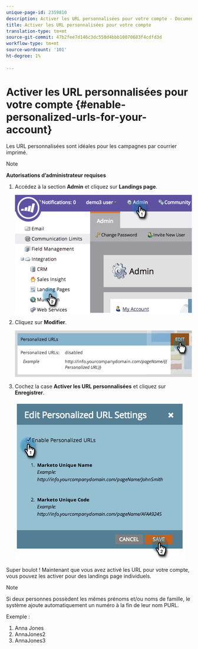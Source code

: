```yaml
---
unique-page-id: 2359810
description: Activer les URL personnalisées pour votre compte - Documents marketing - Documentation du produit
title: Activer les URL personnalisées pour votre compte
translation-type: tm+mt
source-git-commit: 47b2fee7d146c3dc558d4bbb10070683f4cdfd3d
workflow-type: tm+mt
source-wordcount: '101'
ht-degree: 1%

---
```



# Activer les URL personnalisées pour votre compte {#enable-personalized-urls-for-your-account}

Les URL personnalisées sont idéales pour les campagnes par courrier imprimé.

>[!NOTE]
>
>**Autorisations d’administrateur requises**

1. Accédez à la section **Admin** et cliquez sur **Landings page**.

   ![](assets/image2014-9-18-13-3a29-3a49.png)

1. Cliquez sur **Modifier**.

   ![](assets/image2014-9-18-13-3a29-3a58.png)

1. Cochez la case **Activer les URL personnalisées** et cliquez sur **Enregistrer**.

   ![](assets/image2014-9-18-13-3a30-3a6.png)

Super boulot ! Maintenant que vous avez activé les URL pour votre compte, vous pouvez les activer pour des landings page individuels.

>[!NOTE]
>
>Si deux personnes possèdent les mêmes prénoms et/ou noms de famille, le système ajoute automatiquement un numéro à la fin de leur nom PURL.
>
>Exemple :
>
>1. Anna Jones
>1. AnnaJones2
>1. AnnaJones3

>



